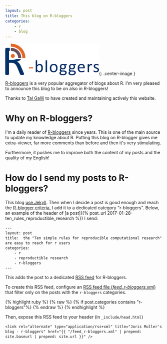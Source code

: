 ```yaml
---
layout: post
title: This blog on R-bloggers 
categories: 
    - r 
    - blog
---
```


![R-bloggers logo](/assets/2017-02-19/r-bloggers.png){: .center-image }

[R-bloggers](https://www.r-bloggers.com) is a very popular aggregator of blogs about R. I'm very pleased to announce this blog to be on also in R-bloggers!

Thanks to [Tal Galili](https://www.r-statistics.com/about/) to have created and maintaining actively this website.

# Why on R-bloggers?

I'm a daily reader of [R-bloggers](https://www.r-bloggers.com) since years. This is one of the main source to update my knowledge about R.
Putting this blog on R-blogger gives me extra-viewer, far more comments than before and then it's very stimulating. 

Furthermore, it pushes me to improve both the content of my posts and the quality of my English!

# How do I send my posts to R-bloggers?

This blog [use Jekyll](http://jekyllrb.com/). Then when I decide a post is good enough and reach the [R-blogger criteria](https://www.r-bloggers.com/add-your-blog/), I add it to a dedicated category "r-bloggers". Below, an example of the header of [a post]({% post_url 2017-01-28-ten_rules_reproductible_research %}) I send:

```
---
layout: post
title:  the "Ten simple rules for reproducible computational research" are easy to reach for r users
categories: 
    - r 
    - reproductible research
    - r-bloggers
---
```

This adds the post to a dedicated [RSS feed](http://blog.jom.link/feed_r-bloggers.xml) for R-bloggers.

To create this RSS feed, configure an [RSS feed file (*feed_r-bloggers.xml*)](https://github.com/jomuller/jomuller.github.io/blob/master/feed_r-bloggers.xml) that filter only on the posts with the `r-bloggers` categories.

{% highlight ruby %}
{% raw %}
{% if post.categories contains "r-bloggers"%}
{% endraw %}
{% endhighlight %}

Then, expose this RSS feed to your header (in `_include/head.html`)

```
<link rel="alternate" type="application/rss+xml" title="Joris Muller's blog - r-bloggers" href="{{ "/feed_r-bloggers.xml" | prepend: site.baseurl | prepend: site.url }}" />
```



